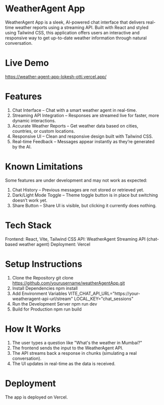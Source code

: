 # WeatherAgent App

WeatherAgent App is a sleek, AI-powered chat interface that delivers real-time weather reports using a streaming API. Built with React and styled using Tailwind CSS, this application offers users an interactive and responsive way to get up-to-date weather information through natural conversation.

# Live Demo
https://weather-agent-app-lokesh-otti.vercel.app/

# Features
1) Chat Interface – Chat with a smart weather agent in real-time.
2) Streaming API Integration – Responses are streamed live for faster, more dynamic interactions.
3) Accurate Weather Reports – Get weather data based on cities, countries, or custom locations.
4) Responsive UI – Clean and responsive design built with Tailwind CSS.
5) Real-time Feedback – Messages appear instantly as they’re generated by the AI.

# Known Limitations
Some features are under development and may not work as expected:
 1) Chat History – Previous messages are not stored or retrieved yet.
 2) Dark/Light Mode Toggle – Theme toggle button is in place but switching doesn’t work yet.
 3) Share Button – Share UI is visible, but clicking it currently does nothing.

# Tech Stack
Frontend: React, Vite, Tailwind CSS
API: WeatherAgent Streaming API (chat-based weather agent)
Deployment: Vercel

# Setup Instructions
1. Clone the Repository
   git clone https://github.com/yourusername/weatherAgentApp.git
2. Install Dependencies
   npm install
3. Add Environment Variables
   VITE_CHAT_API_URL="https://your-weatheragent-api-url/stream"
   LOCAL_KEY="chat_sessions"
4. Run the Development Server
   npm run dev
5. Build for Production
   npm run build
# How It Works
1) The user types a question like "What's the weather in Mumbai?"
2) The frontend sends the input to the WeatherAgent API.
3) The API streams back a response in chunks (simulating a real conversation).
4) The UI updates in real-time as the data is received.

# Deployment
The app is deployed on Vercel. 
